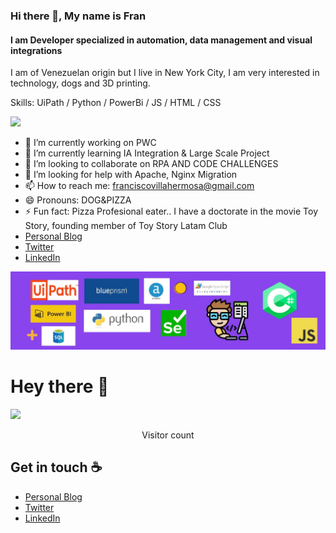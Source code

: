 ### Hi there 👋, My name is Fran
#### I am Developer specialized in automation, data management and visual integrations
I am of Venezuelan origin but I live in New York City, I am very interested in technology, dogs and 3D printing.

Skills: UiPath / Python / PowerBi / JS / HTML / CSS 

<img src=![Banner](banner3.png)>

- 🔭 I’m currently working on PWC 
- 🌱 I’m currently learning IA Integration & Large Scale Project 
- 👯 I’m looking to collaborate on RPA AND CODE CHALLENGES 
- 🤔 I’m looking for help with Apache, Nginx Migration 
- 📫 How to reach me: franciscovillahermosa@gmail.com 
- 😄 Pronouns: DOG&PIZZA 
- ⚡ Fun fact: Pizza Profesional eater.. I have a doctorate in the movie Toy Story, founding member of Toy Story Latam Club
- [Personal Blog](https://techvilla.nicepage.io/?uid=83c16148-a0cf-4858-aeca-1f14ed5e44ad)
- [Twitter](https://twitter.com/franbucho)
- [LinkedIn](https://www.linkedin.com/in/fjvs-arg/)

![Banner](banner3.png)

# Hey there :wave:

<img src=![Banner](banner3.png) >

<p align="center"> 
  Visitor count<br>
</p>

## Get in touch :coffee:

- [Personal Blog](https://techvilla.nicepage.io/?uid=83c16148-a0cf-4858-aeca-1f14ed5e44ad)
- [Twitter](https://twitter.com/franbucho)
- [LinkedIn](https://www.linkedin.com/in/fjvs-arg/)

